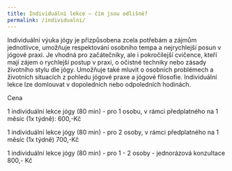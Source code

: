 ```yaml
---
title: Individuální lekce – čím jsou odlišné?
permalink: /individualni/
---
```

Individuální výuka jógy je přizpůsobena zcela potřebám a zájmům jednotlivce, umožňuje
respektování osobního tempa a nejrychlejší posun v jógové praxi. Je vhodná pro začátečníky, ale i
pokročilejší cvičence, kteří mají zájem o rychlejší postup v praxi, o očistné techniky nebo zásady
životního stylu dle jógy. Umožňuje také mluvit o osobních problémech a životních situacích
z pohledu jógové praxe a jógové filosofie. Individuální lekce lze domlouvat v dopoledních nebo odpoledních hodinách.

Cena

1 individuální lekce jógy (80 min) - pro 1 osobu, v rámci předplatného na 1 měsíc (1x týdně): 600,-Kč

1 individuální lekce jógy (80 min) - pro 2 osoby, v rámci předplatného na 1 měsíc (1x týdně) 700,-Kč

1 individuální lekce jógy (80 min) - pro 1 - 2 osoby - jednorázová konzultace 800,- Kč
